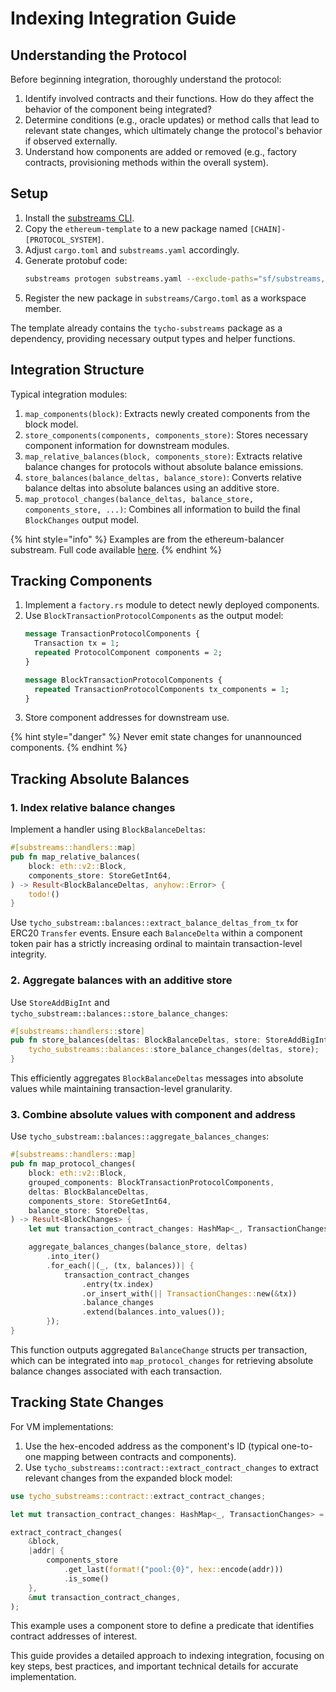 # Indexing Integration Guide

## Understanding the Protocol

Before beginning integration, thoroughly understand the protocol:

1. Identify involved contracts and their functions. How do they affect the behavior of the component being integrated?
2. Determine conditions (e.g., oracle updates) or method calls that lead to relevant state changes, which ultimately change the protocol's behavior if observed externally.
3. Understand how components are added or removed (e.g., factory contracts, provisioning methods within the overall system).

## Setup

1. Install the [substreams CLI](https://substreams.streamingfast.io/documentation/consume/installing-the-cli).
2. Copy the `ethereum-template` to a new package named `[CHAIN]-[PROTOCOL_SYSTEM]`.
3. Adjust `cargo.toml` and `substreams.yaml` accordingly.
4. Generate protobuf code:
   ```bash
   substreams protogen substreams.yaml --exclude-paths="sf/substreams,google"
   ```
5. Register the new package in `substreams/Cargo.toml` as a workspace member.

The template already contains the `tycho-substreams` package as a dependency, providing necessary output types and helper functions.

## Integration Structure

Typical integration modules:

1. `map_components(block)`: Extracts newly created components from the block model.
2. `store_components(components, components_store)`: Stores necessary component information for downstream modules.
3. `map_relative_balances(block, components_store)`: Extracts relative balance changes for protocols without absolute balance emissions.
4. `store_balances(balance_deltas, balance_store)`: Converts relative balance deltas into absolute balances using an additive store.
5. `map_protocol_changes(balance_deltas, balance_store, components_store, ...)`: Combines all information to build the final `BlockChanges` output model.

{% hint style="info" %}
Examples are from the ethereum-balancer substream. Full code available [here](https://github.com/propeller-heads/propeller-protocol-lib/tree/main/substreams/ethereum-balancer).
{% endhint %}

## Tracking Components

1. Implement a `factory.rs` module to detect newly deployed components.
2. Use `BlockTransactionProtocolComponents` as the output model:
   ```protobuf
   message TransactionProtocolComponents {
     Transaction tx = 1;
     repeated ProtocolComponent components = 2;
   }

   message BlockTransactionProtocolComponents {
     repeated TransactionProtocolComponents tx_components = 1;
   }
   ```
3. Store component addresses for downstream use.

{% hint style="danger" %}
Never emit state changes for unannounced components.
{% endhint %}

## Tracking Absolute Balances

### 1. Index relative balance changes

Implement a handler using `BlockBalanceDeltas`:

```rust
#[substreams::handlers::map]
pub fn map_relative_balances(
    block: eth::v2::Block,
    components_store: StoreGetInt64,
) -> Result<BlockBalanceDeltas, anyhow::Error> {
    todo!()
}
```

Use `tycho_substream::balances::extract_balance_deltas_from_tx` for ERC20 `Transfer` events. Ensure each `BalanceDelta` within a component token pair has a strictly increasing ordinal to maintain transaction-level integrity.

### 2. Aggregate balances with an additive store

Use `StoreAddBigInt` and `tycho_substream::balances::store_balance_changes`:

```rust
#[substreams::handlers::store]
pub fn store_balances(deltas: BlockBalanceDeltas, store: StoreAddBigInt) {
    tycho_substreams::balances::store_balance_changes(deltas, store);
}
```

This efficiently aggregates `BlockBalanceDeltas` messages into absolute values while maintaining transaction-level granularity.

### 3. Combine absolute values with component and address

Use `tycho_substream::balances::aggregate_balances_changes`:

```rust
#[substreams::handlers::map]
pub fn map_protocol_changes(
    block: eth::v2::Block,
    grouped_components: BlockTransactionProtocolComponents,
    deltas: BlockBalanceDeltas,
    components_store: StoreGetInt64,
    balance_store: StoreDeltas,
) -> Result<BlockChanges> {
    let mut transaction_contract_changes: HashMap<_, TransactionChanges> = HashMap::new();

    aggregate_balances_changes(balance_store, deltas)
        .into_iter()
        .for_each(|(_, (tx, balances))| {
            transaction_contract_changes
                .entry(tx.index)
                .or_insert_with(|| TransactionChanges::new(&tx))
                .balance_changes
                .extend(balances.into_values());
        });
}
```

This function outputs aggregated `BalanceChange` structs per transaction, which can be integrated into `map_protocol_changes` for retrieving absolute balance changes associated with each transaction.

## Tracking State Changes

For VM implementations:

1. Use the hex-encoded address as the component's ID (typical one-to-one mapping between contracts and components).
2. Use `tycho_substreams::contract::extract_contract_changes` to extract relevant changes from the expanded block model:

```rust
use tycho_substreams::contract::extract_contract_changes;

let mut transaction_contract_changes: HashMap<_, TransactionChanges> = HashMap::new();

extract_contract_changes(
    &block,
    |addr| {
        components_store
            .get_last(format!("pool:{0}", hex::encode(addr)))
            .is_some()
    },
    &mut transaction_contract_changes,
);
```

This example uses a component store to define a predicate that identifies contract addresses of interest.

This guide provides a detailed approach to indexing integration, focusing on key steps, best practices, and important technical details for accurate implementation.
